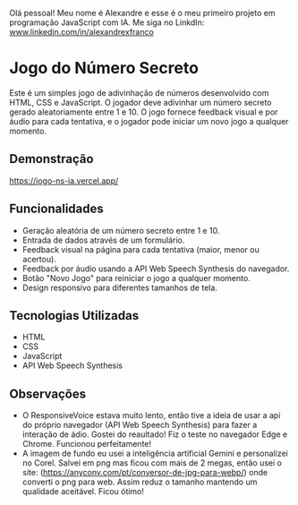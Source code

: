 Olá pessoal! Meu nome é Alexandre e esse é o meu primeiro projeto em programação JavaScript com IA.
Me siga no LinkdIn: www.linkedin.com/in/alexandrexfranco

# Jogo do Número Secreto

Este é um simples jogo de adivinhação de números desenvolvido com HTML, CSS e JavaScript. O jogador deve adivinhar um número secreto gerado aleatoriamente entre 1 e 10. O jogo fornece feedback visual e por áudio para cada tentativa, e o jogador pode iniciar um novo jogo a qualquer momento.

## Demonstração

https://jogo-ns-ia.vercel.app/

## Funcionalidades

*   Geração aleatória de um número secreto entre 1 e 10.
*   Entrada de dados através de um formulário.
*   Feedback visual na página para cada tentativa (maior, menor ou acertou).
*   Feedback por áudio usando a API Web Speech Synthesis do navegador.
*   Botão "Novo Jogo" para reiniciar o jogo a qualquer momento.
*   Design responsivo para diferentes tamanhos de tela.

## Tecnologias Utilizadas

*   HTML
*   CSS
*   JavaScript
*   API Web Speech Synthesis

## Observações

* O ResponsiveVoice estava muito lento, então tive a ideia de usar a api do próprio navegador (API Web Speech Synthesis) para fazer a interação de ádio. Gostei do reaultado! Fiz o teste no navegador Edge e Chrome. Funcionou perfeitamente!
* A imagem de fundo eu usei a inteligência artificial Gemini e personalizei no Corel. Salvei em png mas ficou com mais de 2 megas, então usei o site: (https://anyconv.com/pt/conversor-de-jpg-para-webp/) onde converti o png para web. Assim reduz o tamanho mantendo um qualidade aceitável. Ficou ótimo!
